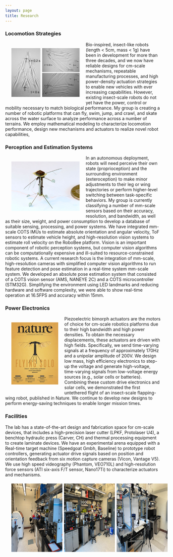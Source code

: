 ```yaml
---
layout: page
title: Research
---
```




### Locomotion Strategies
<img align="left" width="220" height="157" style="margin:20px 20px" src="/assets/img/research/gammabot_skating.png" alt="">

<p style="text-align: justify;"> </p>

Bio-inspired, insect-like robots (length < 5cm, mass < 1g) have been in development for more than three decades, and we now have reliable designs for cm-scale mechanisms, repeatable manufacturing processes, and high power-density actuation strategies to enable new vehicles with ever increasing capabilities. However, existing insect-scale robots do not yet have the power, control or mobility necessary to match biological performance. My group is creating a number of robotic platforms that can fly, swim, jump, and crawl, and skate across the water surface to analyze performance across a number of terrains. We employ mathematical modeling to characterize locomotion performance, design new mechanisms and actuators to realize novel robot capabilities,



### Perception and Estimation Systems
<img align="left" width="220" height="159" style="margin:20px 20px" src="/assets/img/research/IMU_bee.jpg" alt="">

<p style="text-align: justify;"> </p>
In an autonomous deployment, robots will need perceive their own state (proprioception) and the surrounding environment (exteroception) to make minor adjustments to their leg or wing trajectories or perform higher-level switching between task-specific behaviors. My group is currently classifying a number of mm-scale sensors based on their accuracy, resolution, and bandwidth, as well as their size, weight, and power consumption to develop a database of suitable sensing, processing, and power systems. We have integrated mm-scale COTS IMUs to estimate absolute orientation and angular velocity, ToF sensors to estimate vehicle height, and high-resolution vision systems to estimate roll velocity on the RoboBee platform. Vision is an important component of robotic perception systems, but computer vision algorithms can be computationally expensive and ill-suited to resource-constrained robotic systems. A current research focus is the integration of mm-scale, high-resolution cameras with simplified computer vision algorithms to run feature detection and pose estimation in a real-time system mm-scale system. We developed an absolute pose estimation system that consisted of a COTS vision sensor (AMS, NANEYE 2C) and a COTS microcontroller (STM32G). Simplifying the environment using LED landmarks and reducing hardware and software complexity, we were able to show real-time operation at 16.5FPS and accuracy within 15mm.



### Power Electronics
<img align="left" width="151" height="200" style="margin:20px 20px" src="/assets/img/research/Nature_cover.png" alt="">

<p style="text-align: justify;"> </p>
Piezoelectric bimorph actuators are the motors of choice for cm-scale robotics platforms due to their high bandwidth and high power densities. To obtain the necessary displacements, these actuators are driven with high fields. Specifically, we send time-varying signals at a frequency of approximately 170Hz and a unipolar amplitude of 200V. We design low mass, high efficiency electronics to step-up the voltage and generate high-voltage, time-varying signals from low-voltage energy sources (e.g., solar cells or batteries). Combining these custom drive electronics and solar cells, we demonstrated the first untethered flight of an insect-scale flapping-wing robot, published in Nature. We continue to develop new designs to perform energy-saving techniques to enable longer mission times.


### Facilities

<p style="text-align: justify;"> </p>
The lab has a state-of-the-art design and fabrication space for cm-scale devices, that includes a high-precision laser cutter (LPKF, Protolaser U4), a benchtop hydraulic press (Carver, CH) and thermal processing equipment to create laminate devices.  We have an experimental arena equipped with a Real-time target machine (Speedgoat Gmbh, Baseline) to prototype robot controllers, generating actuator drive signals based on position and orientation feedback from six motion capture cameras (Vicon, Vantage V5). We use high speed videography (Phantom, VEO710L) and high-resolution force sensors (ATI six-axis F/T sensor, Nano17Ti) to characterize actuators and mechanisms.

<img align="left" width="906" height="220" style="margin:20px 20px" src="/assets/img/research/lab.png" alt="">
